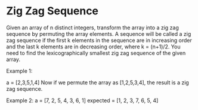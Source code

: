# Zig Zag Sequence

Given an array of n distinct integers, transform the array into a zig zag sequence by permuting the array elements. A
sequence will be called a zig zag sequence if the first k elements in the sequence are in increasing order and the last
k elements are in decreasing order, where k = (n+1)/2. You need to find the lexicographically smallest zig zag sequence
of the given
array.

Example 1:

a = [2,3,5,1,4]
Now if we permute the array as [1,2,5,3,4], the result is a zig zag sequence.

Example 2:
a = [7, 2, 5, 4, 3, 6, 1]
expected = [1, 2, 3, 7, 6, 5, 4]
